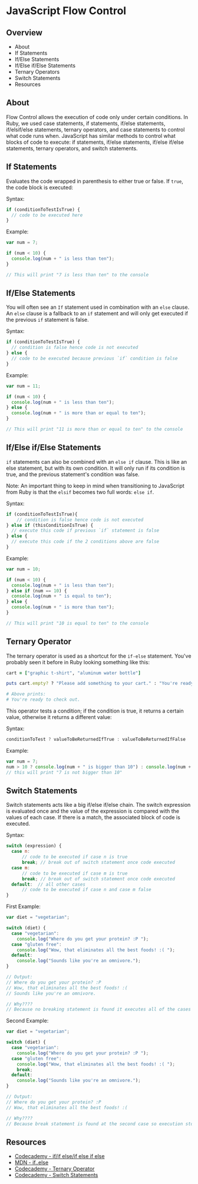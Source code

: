 # JavaScript Flow Control

## Overview

* About
* If Statements
* If/Else Statements
* If/Else if/Else Statements
* Ternary Operators
* Switch Statements
* Resources

## About

Flow Control allows the execution of code only under certain conditions. In Ruby, we used case statements, if statements, if/else statements, if/elsif/else statements, ternary operators, and case statements to control what code runs when. JavaScript has similar methods to control what blocks of code to execute: if statements, if/else statements, if/else if/else statements, ternary operators, and switch statements.

## If Statements

Evaluates the code wrapped in parenthesis to either true or false. If `true`, the code block is executed: 

Syntax:

```javascript
if (conditionToTestIsTrue) {
  // code to be executed here
}
```

Example:

```javascript
var num = 7;

if (num < 10) {
  console.log(num + " is less than ten");
}

// This will print "7 is less than ten" to the console
```

## If/Else Statements

You will often see an `If` statement used in combination with an  `else` clause. An `else` clause is a fallback to an `if` statement and will only get executed if the previous `if` statement is false.
    
Syntax:

```javascript
if (conditionToTestIsTrue) {
  // condition is false hence code is not executed
} else {
  // code to be executed because previous `if` condition is false
}
```

Example:

```javascript
var num = 11;

if (num < 10) {
  console.log(num + " is less than ten");
} else {
  console.log(num + " is more than or equal to ten");
}

// This will print "11 is more than or equal to ten" to the console
```

## If/Else if/Else Statements

`if` statements can also be combined with an `else if` clause. This is like an else statement, but with its own condition. It will only run if its condition is true, and the previous statement's condition was false. 

Note: An important thing to keep in mind when transitioning to JavaScript from Ruby is that the `elsif` becomes two full words: `else if`.

Syntax:

```javascript
if (conditionToTestIsTrue){
    // condition is false hence code is not executed
} else if (thisConditionIsTrue) {
  // execute this code if previous `if` statement is false
} else {
  // execute this code if the 2 conditions above are false
}
```

Example:

```javascript
var num = 10;

if (num < 10) {
  console.log(num + " is less than ten");
} else if (num == 10) {
  console.log(num + " is equal to ten");
} else {
  console.log(num + " is more than ten");
}

// This will print "10 is equal to ten" to the console
```

## Ternary Operator

The ternary operator is used as a shortcut for the `if-else` statement. You've probably seen it before in Ruby looking something like this:

```ruby
cart = ["graphic t-shirt", "aluminum water bottle"]

puts cart.empty? ? "Please add something to your cart." : "You're ready to check out." 

# Above prints:
# You're ready to check out.
```

This operator tests a condition; if the condition is true, it returns a certain value, otherwise it returns a different value:

Syntax:

```javascript
conditionToTest ? valueToBeReturnedIfTrue : valueToBeReturnedIfFalse
```

Example:

```javascript
var num = 7;
num > 10 ? console.log(num + " is bigger than 10") : console.log(num + " is not bigger than 10");
// this will print "7 is not bigger than 10"
```

## Switch Statements

Switch statements acts like a big if/else if/else chain. The switch expression is evaluated once and the value of the expression is compared with the values of each case. If there is a match, the associated block of code is executed.

Syntax:

```javascript
switch (expression) {
  case n:
      // code to be executed if case n is true
      break; // break out of switch statement once code executed
  case m:
      // code to be executed if case m is true
      break; // break out of switch statement once code executed
  default:  // all other cases
      // code to be executed if case n and case m false
}
```
  
First Example:

```javascript
var diet = "vegetarian";

switch (diet) {
  case "vegetarian":
    console.log("Where do you get your protein? :P ");
  case "gluten free":
    console.log("Wow, that eliminates all the best foods! :( ");
  default:
    console.log("Sounds like you're an omnivore.");
}

// Output:
// Where do you get your protein? :P 
// Wow, that eliminates all the best foods! :( 
// Sounds like you're an omnivore.

// Why????
// Because no breaking statement is found it executes all of the cases after the true case (which is case 1)
```

Second Example:

```javascript
var diet = "vegetarian";

switch (diet) {
  case "vegetarian":
    console.log("Where do you get your protein? :P ");
  case "gluten free":
    console.log("Wow, that eliminates all the best foods! :( ");
    break;
  default:
    console.log("Sounds like you're an omnivore.");
}

// Output:
// Where do you get your protein? :P 
// Wow, that eliminates all the best foods! :( 

// Why????
// Because break statement is found at the second case so execution stops there
```

## Resources

* [Codecademy - if/if else/if else if else](http://www.codecademy.com/glossary/javascript/if-statement)
* [MDN - if..else](https://developer.mozilla.org/en-US/docs/Web/JavaScript/Reference/Statements/if...else)
* [Codecademy - Ternary Operator](http://www.codecademy.com/glossary/javascript/ternary-operator)
* [Codecademy - Switch Statements](http://www.codecademy.com/glossary/javascript/switch-statements)
